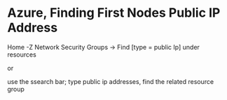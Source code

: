 # Azure, Finding First Nodes Public IP Address

Home -Z Network Security Groups -> Find [type = public Ip] under resources 

or

use the ssearch bar; type public ip addresses, find the related resource group